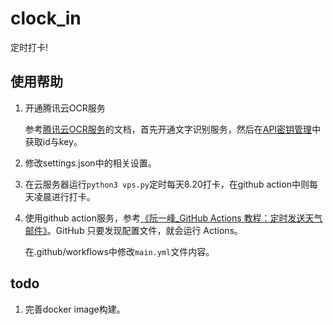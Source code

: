 # clock_in

定时打卡!

## 使用帮助

1. 开通腾讯云OCR服务

   参考[腾讯云OCR服务](https://cloud.tencent.com/document/product/866/34681)的文档，首先开通文字识别服务，然后在[API密钥管理](https://console.cloud.tencent.com/capi)中获取id与key。

2. 修改settings.json中的相关设置。

3. 在云服务器运行`python3 vps.py`定时每天8.20打卡，在github action中则每天凌晨进行打卡。

4. 使用github action服务，参考[《阮一峰_GitHub Actions 教程：定时发送天气邮件》](http://www.ruanyifeng.com/blog/2019/12/github_actions.html)。GitHub 只要发现配置文件，就会运行 Actions。

   在.github/workflows中修改`main.yml`文件内容。

## todo

1. 完善docker image构建。
